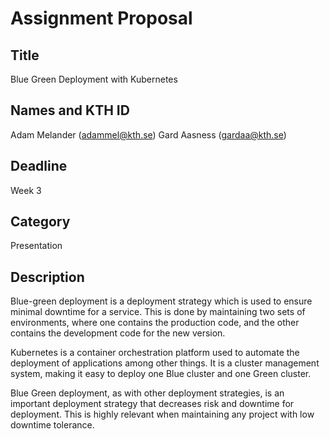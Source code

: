 # Assignment Proposal

## Title
Blue Green Deployment with Kubernetes

## Names and KTH ID
Adam Melander (adammel@kth.se)
Gard Aasness (gardaa@kth.se)

## Deadline
Week 3

## Category
Presentation

## Description

Blue-green deployment is a deployment strategy which is used to ensure minimal downtime for a service. This is done by maintaining two sets of environments, where one contains the production code, and the other contains the development code for the new version. 

Kubernetes is a container orchestration platform used to automate the deployment of applications among other things. It is a cluster management system, making it easy to deploy one Blue cluster and one Green cluster.

Blue Green deployment, as with other deployment strategies, is an important deployment strategy that decreases risk and downtime for deployment. This is highly relevant when maintaining any project with low downtime tolerance.

